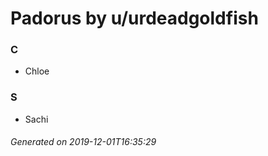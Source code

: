 # Padorus by u/urdeadgoldfish

### C
* Chloe

### S
* Sachi

###### Generated on 2019-12-01T16:35:29
